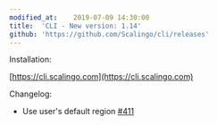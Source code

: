 ```yaml
---
modified_at:	2019-07-09 14:30:00
title:	'CLI - New version: 1.14'
github: 'https://github.com/Scalingo/cli/releases'
---
```


Installation:

[https://cli.scalingo.com](https://cli.scalingo.com)

Changelog:

* Use user's default region [#411](https://github.com/Scalingo/cli/pull/441)

